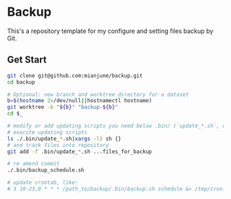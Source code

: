 # Backup
This's a repository template for my configure and setting files backup by Git.


## Get Start
```sh
git clone git@github.com:mianjune/backup.git
cd backup

# Optional: new branch and worktree directory for a dataset
b=$(hostname 2>/dev/null||hostnamectl hostname)
git worktree -b "${b}" "backup-${b}"
cd $_

# modify or add updating scripts you need below .bin/ (`update_*.sh`, disable by rename appending `.off`)
# execute updating scripts
ls ./.bin/update_*.sh|xargs -l1 sh {}
# and track files into repository
git add -f .bin/update_*.sh ...files_for_backup

# re amend commit
./.bin/backup_schedule.sh

# update crontab, like:
# 3 10-23,0 * * * /path_to/backup/.bin/backup.sh schedule &> /tmp/cron-`whoami`-backup-schedule.log &
```

